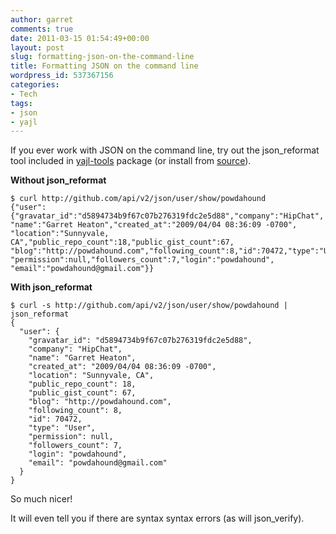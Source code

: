 ```yaml
---
author: garret
comments: true
date: 2011-03-15 01:54:49+00:00
layout: post
slug: formatting-json-on-the-command-line
title: Formatting JSON on the command line
wordpress_id: 537367156
categories:
- Tech
tags:
- json
- yajl
---
```


If you ever work with JSON on the command line, try out the json_reformat tool included in [yajl-tools](http://packages.ubuntu.com/lucid/yajl-tools) package (or install from [source](http://lloyd.github.com/yajl/)).


**Without json_reformat**




    
    $ curl http://github.com/api/v2/json/user/show/powdahound
    {"user":{"gravatar_id":"d5894734b9f67c07b276319fdc2e5d88","company":"HipChat",
    "name":"Garret Heaton","created_at":"2009/04/04 08:36:09 -0700",
    "location":"Sunnyvale, CA","public_repo_count":18,"public_gist_count":67,
    "blog":"http://powdahound.com","following_count":8,"id":70472,"type":"User",
    "permission":null,"followers_count":7,"login":"powdahound",
    "email":"powdahound@gmail.com"}}




**With json_reformat**




    
    $ curl -s http://github.com/api/v2/json/user/show/powdahound | json_reformat
    {
      "user": {
        "gravatar_id": "d5894734b9f67c07b276319fdc2e5d88",
        "company": "HipChat",
        "name": "Garret Heaton",
        "created_at": "2009/04/04 08:36:09 -0700",
        "location": "Sunnyvale, CA",
        "public_repo_count": 18,
        "public_gist_count": 67,
        "blog": "http://powdahound.com",
        "following_count": 8,
        "id": 70472,
        "type": "User",
        "permission": null,
        "followers_count": 7,
        "login": "powdahound",
        "email": "powdahound@gmail.com"
      }
    }


So much nicer!

It will even tell you if there are syntax syntax errors (as will json_verify).
